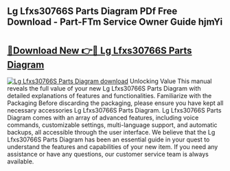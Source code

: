 ## Lg Lfxs30766S Parts Diagram PDf Free Download - Part-FTm Service Owner Guide hjmYi

# <h2><a href="http://dfqhog.blite.top/?on=Lg+Lfxs30766S+Parts+Diagram">🔗Download New 👉🔴 Lg Lfxs30766S Parts Diagram</a></h2>

[![Lg Lfxs30766S Parts Diagram download](https://i.imgur.com/lujVjoI.png)](http://dfqhog.blite.top/?on=Lg+Lfxs30766S+Parts+Diagram)
Unlocking Value This manual reveals the full value of your new Lg Lfxs30766S Parts Diagram with detailed explanations of features and functionalities. Familiarize with the Packaging Before discarding the packaging, please ensure you have kept all necessary accessories Lg Lfxs30766S Parts Diagram. Lg Lfxs30766S Parts Diagram comes with an array of advanced features, including voice commands, customizable settings, multi-language support, and automatic backups, all accessible through the user interface. We believe that the Lg Lfxs30766S Parts Diagram has been an essential guide in your quest to understand the features and capabilities of your new item. If you need any assistance or have any questions, our customer service team is always available.
